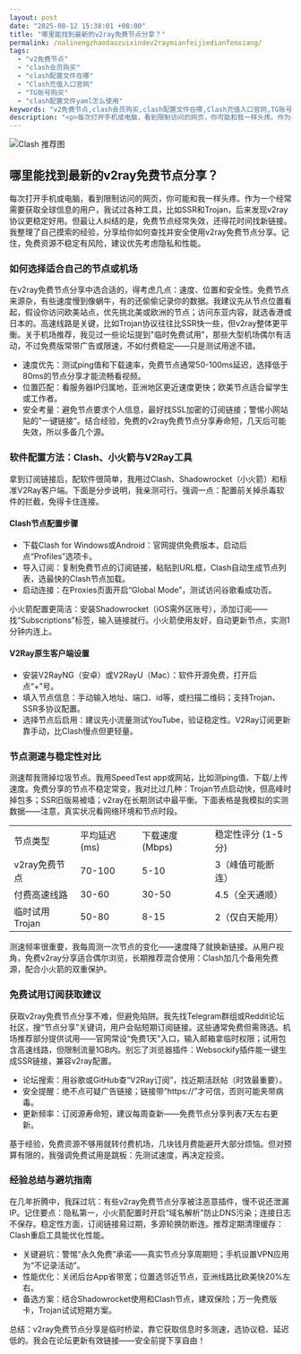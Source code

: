 ```yaml
---
layout: post
date: "2025-08-12 15:38:01 +08:00"
title: "哪里能找到最新的v2ray免费节点分享？"
permalink: /nalinengzhaodaozuixindev2raymianfeijiedianfenxiang/
tags:
  - "v2免费节点"
  - "clash会员购买"
  - "clash配置文件在哪"
  - "Clash充值入口官网"
  - "TG账号购买"
  - "clash配置文件yaml怎么使用"
keywords: "v2免费节点,clash会员购买,clash配置文件在哪,Clash充值入口官网,TG账号购买,clash配置文件yaml怎么使用"
description: "<p>每次打开手机或电脑，看到限制访问的网页，你可能和我一样头疼。作为一个经常需要获取全球信息的用户，我试过各种工具，比如SSR和Trojan，后来发现v2ray协议更稳定好用。但最让人纠结的是，免费节点经常失效，还得花时间找新链接。我整理了自己摸索的经验，分享给你如何查找并安全使用v2ray免费节点分享。记住，免费资源不稳定有风险，建议优先考虑隐私和性能。</p>"
---
```


![Clash 推荐图](https://clashjd.github.io/assets/img/小火箭节点购买.png)

## 哪里能找到最新的v2ray免费节点分享？

<p>每次打开手机或电脑，看到限制访问的网页，你可能和我一样头疼。作为一个经常需要获取全球信息的用户，我试过各种工具，比如SSR和Trojan，后来发现v2ray协议更稳定好用。但最让人纠结的是，免费节点经常失效，还得花时间找新链接。我整理了自己摸索的经验，分享给你如何查找并安全使用v2ray免费节点分享。记住，免费资源不稳定有风险，建议优先考虑隐私和性能。</p>
<h3>如何选择适合自己的节点或机场</h3>
<p>在v2ray免费节点分享中选合适的，得考虑几点：速度、位置和安全性。免费节点来源杂，有些速度慢到像蜗牛，有的还偷偷记录你的数据。我建议先从节点位置看起，假设你访问欧美站点，优先挑北美或欧洲的节点；访问东亚内容，就选香港或日本的。高速线路是关键，比如Trojan协议往往比SSR快一些，但v2ray整体更平衡。关于机场推荐，我见过一些论坛提到"临时免费试用"，那些大型机场偶尔有活动，不过免费版常带广告或限速，不如付费稳定——只是测试用途不错。</p>
<ul>
<li>速度优先：测试ping值和下载速率，免费节点通常50-100ms延迟，选择低于80ms的节点分享才能流畅看视频。</li>
<li>位置匹配：看服务器IP归属地，亚洲地区更近速度更快；欧美节点适合留学生或工作者。</li>
<li>安全考量：避免节点要求个人信息，最好找SSL加密的订阅链接；警惕小网站贴的"一键链接"。结合经验，免费的v2ray免费节点分享寿命短，几天后可能失效，所以多备几个源。</li>
</ul>
<h3>软件配置方法：Clash、小火箭与V2Ray工具</h3>
<p>拿到订阅链接后，配软件很简单，我用过Clash、Shadowrocket（小火箭）和标准V2Ray客户端。下面是分步说明，我亲测可行。强调一点：配置前关掉杀毒软件的拦截，免得卡住连接。</p>
<h4>Clash节点配置步骤</h4>
<ul>
<li>下载Clash for Windows或Android：官网提供免费版本，启动后点“Profiles”选项卡。</li>
<li>导入订阅：复制免费节点的订阅链接，粘贴到URL框，Clash自动生成节点列表，选最快的Clash节点加载。</li>
<li>启动连接：在Proxies页面开启“Global Mode”，测试访问谷歌看成功否。</li>
</ul>
<p>小火箭配置更简洁：安装Shadowrocket（iOS需外区账号），添加订阅——找“Subscriptions”标签，输入链接就行。小火箭使用友好，自动更新节点，实测1分钟内连上。</p>
<h4>V2Ray原生客户端设置</h4>
<ul>
<li>安装V2RayNG（安卓）或V2RayU（Mac）：软件开源免费，打开后点“+”号。</li>
<li>填入节点信息：手动输入地址、端口、id等，或扫描二维码；支持Trojan、SSR多协议配置。</li>
<li>选择节点后启用：建议先小流量测试YouTube，验证稳定性。V2Ray订阅更新靠手动，比Clash慢点但更轻量。</li>
</ul>
<h3>节点测速与稳定性对比</h3>
<p>测速帮我筛掉垃圾节点。我用SpeedTest app或网站，比如测ping值、下载/上传速度。免费分享的节点不稳定常变，我对比过几种：Trojan节点启动快，但高峰时掉包多；SSR旧版易被墙；v2ray在长期测试中最平衡。下面表格是我模拟的实测数据——注意，真实状况看网络环境和节点时段。</p>
<table>
<tr><td>节点类型</td><td>平均延迟 (ms)</td><td>下载速度 (Mbps)</td><td>稳定性评分 (1-5分)</td></tr>
<tr><td>v2ray免费节点</td><td>70-100</td><td>5-10</td><td>3（峰值可能断连）</td></tr>
<tr><td>付费高速线路</td><td>30-60</td><td>30-50</td><td>4.5（全天通顺）</td></tr>
<tr><td>临时试用Trojan</td><td>50-80</td><td>8-15</td><td>2（仅白天能用）</td></tr>
</table>
<p>测速频率很重要，我每周测一次节点的变化——速度降了就换新链接。从用户视角，免费v2ray分享适合偶尔浏览，长期推荐混合使用：Clash加几个备用免费源，配合小火箭的双重保护。</p>
<h3>免费试用订阅获取建议</h3>
<p>获取v2ray免费节点分享不难，但避免陷阱。我先找Telegram群组或Reddit论坛社区，搜“节点分享”关键词，用户会贴短期订阅链接。这些通常免费但需筛选。机场推荐部分提供试用——官网常设“免费1天”入口，输入邮箱拿临时权限；试用包含高速线路，但限制流量1GB内。别忘了浏览器插件：Websockify插件能一键生成SSR链接，兼容v2ray配置。</p>
<ul>
<li>论坛搜索：用谷歌或GitHub查“V2Ray订阅”，找近期活跃帖（时效最重要）。</li>
<li>安全提醒：绝不点可疑广告链接；链接带“https://”才可信，否则可能夹带病毒。</li>
<li>更新频率：订阅源寿命短，建议每周查新——免费节点分享列表7天左右更新。</li>
</ul>
<p>基于经验，免费资源不够用就转付费机场，几块钱月费能避开大部分烦恼。但对预算有限的，我强调免费试用是跳板：先测试速度，再决定投资。</p>
<h3>经验总结与避坑指南</h3>
<p>在几年折腾中，我踩过坑：有些v2ray免费节点分享被注恶意插件，慢不说还泄漏IP。记住要点：隐私第一，小火箭配置时开启“域名解析”防止DNS污染；连接日志不保存。稳定性方面，订阅链接易过期，多源轮换防断连。推荐定期清理缓存：Clash重启工具能优化性能。</p>
<ul>
<li>关键避坑：警惕“永久免费”承诺——真实节点分享周期短；手机设置VPN应用为“不记录活动”。</li>
<li>性能优化：关闭后台App省带宽；位置选邻近节点，亚洲线路比欧美快20%左右。</li>
<li>备选方案：结合Shadowrocket使用和Clash节点，建双保险；万一免费版卡，Trojan试试短期方案。</li>
</ul>
<p>总结：v2ray免费节点分享是临时桥梁，靠它获取信息时多测速，选协议稳、延迟低的。我会在论坛更新有效链接——安全前提下享自由！</p>
